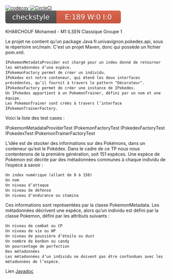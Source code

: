 [![codecov](https://codecov.io/gh/MohamedKharchouf/ceri-m1-techniques-de-test/branch/master/graph/badge.svg?token=VJMH58WB0M)](https://codecov.io/gh/MohamedKharchouf/ceri-m1-techniques-de-test)
[![CircleCI](https://circleci.com/gh/circleci/circleci-docs.svg?style=svg)](https://circleci.com/gh/circleci/circleci-docs)
![Checkstyle](target/site/badges/checkstyle-result.svg)

KHARCHOUF Mohamed - M1 ILSEN Classique Groupe 1

Le projet ne contient qu’un package Java fr.univavignon.pokedex.api, sous le répertoire src/main.
C'est un projet Maven, donc qui possède un fichier pom.xml.

    IPokemonMetadataProvider est chargé pour un index donné de retourner les métadonnées d’une espèce.
    IPokemonFactory permet de créer un individu.
    IPokedex est notre conteneur, qui étend les deux interfaces précédentes, qu’il fournit à travers le pattern "Décorateur".
    IPokedexFactory permet de créer une instance de IPokedex.
    Un IPokedex appartient à un PokemonTrainer, défini par un nom et une équipe.
    Les PokemonTrainer sont créés à travers l’interface IPokemonTrainerFactory.

Voici la liste des test cases :

IPokemonMetadataProviderTest
IPokemonFactoryTest
IPokedexFactoryTest
IPokedexTest
IPokemonTrainerFactoryTest

L’idée est de stocker des informations sur des Pokémons, dans un conteneur qu’est le Pokédex. Dans le cadre de ce TP nous nous contenterons de la première génération, soit 151 espèces.
Une espèce de Pokémon est décrite par des métadonnées communes à chaque individu de l’espèce à savoir :

    Un index numérique (allant de 0 à 150)
    Un nom
    Un niveau d’attaque
    Un niveau de défense
    Un niveau d’endurance ou stamina
Ces informations sont représentées par la classe PokemonMetadata. Les métadonnées décrivent une espèce, alors qu’un individu est défini par la classe Pokemon, défini par les attributs suivants :

    Un niveau de combat ou CP
    Un niveau de vie ou HP
    Un niveau de poussière d’étoile ou dust
    Un nombre de bonbon ou candy
    Un pourcentage de perfection
    Des métadonnées
    Les métadonnées d’un individu ne doivent pas être confondues avec les métadonnées de l’espèce. 
    
Lien [Javadoc](https://mohamedkharchouf.github.io/ceri-m1-techniques-de-test/fr/univavignon/pokedex/api/package-summary.html)
